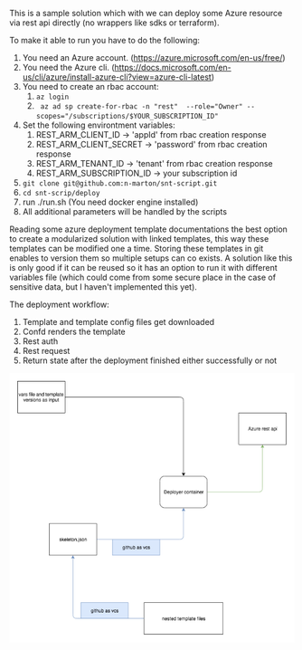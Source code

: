 This is a sample solution which with we can deploy some Azure resource via rest api directly (no wrappers like sdks or terraform).

To make it able to run you have to do the following:
1. You need an Azure account. (https://azure.microsoft.com/en-us/free/)
2. You need the Azure cli. (https://docs.microsoft.com/en-us/cli/azure/install-azure-cli?view=azure-cli-latest)
3. You need to create an rbac account:
    1. `az login`
    2. ` az ad sp create-for-rbac -n "rest"  --role="Owner" --scopes="/subscriptions/$YOUR_SUBSCRIPTION_ID"`
4. Set the following environtment variables:
    1. REST_ARM_CLIENT_ID -> 'appId' from rbac creation response
    2. REST_ARM_CLIENT_SECRET -> 'password' from rbac creation response
    3. REST_ARM_TENANT_ID -> 'tenant' from rbac creation response
    4. REST_ARM_SUBSCRIPTION_ID -> your subscription id
5. `git clone git@github.com:n-marton/snt-script.git`
6. `cd snt-scrip/deploy`
7. run ./run.sh (You need docker engine installed)
8. All additional parameters will be handled by the scripts

Reading some azure deployment template documentations the best option to create a modularized solution with linked templates, this way these templates can be modified one a time. Storing these templates in git enables to version them so multiple setups can co exists. A solution like this is only good if it can be reused so it has an option to run it with different variables file (which could come from some secure place in the case of sensitive data, but I haven't implemented this yet).

The deployment workflow:
1. Template and template config files get downloaded
2. Confd renders the template
3. Rest auth
4. Rest request
5. Return state after the deployment finished either successfully or not

![Workflow](wf.png)
